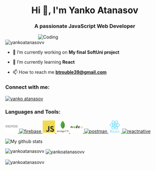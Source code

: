 <h1 align="center">Hi 👋, I'm Yanko Atanasov</h1>
<h3 align="center">A passionate JavaScript Web Developer</h3>
<img align="right" alt="Coding" width="400" src="https://cdn.dribbble.com/users/1162077/screenshots/3848914/programmer.gif">

<p align="left"> <img src="https://komarev.com/ghpvc/?username=yankoatanasovv&label=Profile%20views&color=0e75b6&style=flat" alt="yankoatanasovv" /> </p>

- 🔭 I’m currently working on **My final SoftUni project**

- 🌱 I’m currently learning **React**

- 📫 How to reach me **btrouble39@gmail.com**

<h3 align="left">Connect with me:</h3>
<p align="left">
<a href="https://fb.com/yanko atanasov" target="blank"><img align="center" src="https://raw.githubusercontent.com/rahuldkjain/github-profile-readme-generator/master/src/images/icons/Social/facebook.svg" alt="yanko atanasov" height="30" width="40" /></a>
</p>

<h3 align="left">Languages and Tools:</h3>
<p align="left"> <a href="https://expressjs.com" target="_blank" rel="noreferrer"> <img src="https://raw.githubusercontent.com/devicons/devicon/master/icons/express/express-original-wordmark.svg" alt="express" width="40" height="40"/> </a> <a href="https://firebase.google.com/" target="_blank" rel="noreferrer"> <img src="https://www.vectorlogo.zone/logos/firebase/firebase-icon.svg" alt="firebase" width="40" height="40"/> </a> <a href="https://developer.mozilla.org/en-US/docs/Web/JavaScript" target="_blank" rel="noreferrer"> <img src="https://raw.githubusercontent.com/devicons/devicon/master/icons/javascript/javascript-original.svg" alt="javascript" width="40" height="40"/> </a> <a href="https://www.mongodb.com/" target="_blank" rel="noreferrer"> <img src="https://raw.githubusercontent.com/devicons/devicon/master/icons/mongodb/mongodb-original-wordmark.svg" alt="mongodb" width="40" height="40"/> </a> <a href="https://nodejs.org" target="_blank" rel="noreferrer"> <img src="https://raw.githubusercontent.com/devicons/devicon/master/icons/nodejs/nodejs-original-wordmark.svg" alt="nodejs" width="40" height="40"/> </a> <a href="https://postman.com" target="_blank" rel="noreferrer"> <img src="https://www.vectorlogo.zone/logos/getpostman/getpostman-icon.svg" alt="postman" width="40" height="40"/> </a> <a href="https://reactjs.org/" target="_blank" rel="noreferrer"> <img src="https://raw.githubusercontent.com/devicons/devicon/master/icons/react/react-original-wordmark.svg" alt="react" width="40" height="40"/> </a> <a href="https://reactnative.dev/" target="_blank" rel="noreferrer"> <img src="https://reactnative.dev/img/header_logo.svg" alt="reactnative" width="40" height="40"/> </a> </p>

<img align="center" src="https://github-readme-streak-stats.herokuapp.com?user=YankoAtanasovv&theme=vue-dark&hide_border=true&date_format=M%20j%5B%2C%20Y%5D" alt="My github stats" />

<p><img align="left" src="https://github-readme-stats.vercel.app/api/top-langs?username=yankoatanasovv&show_icons=true&locale=en&layout=compact" alt="yankoatanasovv" /></p>

<p>&nbsp;<img align="center" src="https://github-readme-stats.vercel.app/api?username=yankoatanasovv&show_icons=true&locale=en" alt="yankoatanasovv" /></p>

<p><img align="center" src="https://github-readme-streak-stats.herokuapp.com/?user=yankoatanasovv&" alt="yankoatanasovv" /></p>
